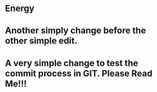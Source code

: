 # Energy
# Another simply change before the other simple edit.
# A very simple change to test the commit process in GIT.  Please Read Me!!!
